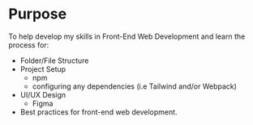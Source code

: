 # Purpose

To help develop my skills in Front-End Web Development and learn the process for:

- Folder/File Structure
- Project Setup
  - npm
  - configuring any dependencies (i.e Tailwind and/or Webpack)
- UI/UX Design
  - Figma
- Best practices for front-end web development.
